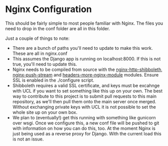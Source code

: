 # Nginx Configuration
This should be fairly simple to most people familiar with Nginx. The files you need to drop in the conf folder are all in this folder.

Just a couple of things to note:
* There are a bunch of paths you'll need to update to make this work. These are all in nginx.conf
* This assumes the Django app is running on localhost:8000. If this is not true, you'll need to update this.
* Nginx needs to be compiled from source with the [nginx-http-shibboleth](https://github.com/nginx-shib/nginx-http-shibboleth), [nginx-push-stream](https://github.com/wandenberg/nginx-push-stream-module) and [headers-more-nginx-module](https://github.com/openresty/headers-more-nginx-module) modules. Ensure SSL is enabled in the ./configure script.
* Shibboleth requires a valid SSL certificate, and keys must be excahnge with UCL if you want to set something like this up on your own. The best way to contribute to this project is to submit pull requests to this main repository, as we'll then pull them onto the main server once merged. Without exchanging private keys with UCL it is not possible to set the whole site up on your own box.
* We plan to (eventually!) get this running with something like gunicorn over wsgi. Once we configure this, a new conf file will be pushed to git with information on how you can do this, too. At the moment Nginx is just being used as a reverse proxy for Django. With the current load this is not an issue.